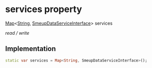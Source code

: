 


# services property






[Map](https://api.flutter.dev/flutter/dart-core/Map-class.html)&lt;[String](https://api.flutter.dev/flutter/dart-core/String-class.html), [SmeupDataServiceInterface](../../smeup_services_smeup_data_service_interface/SmeupDataServiceInterface-class.md)> services
  
_read / write_






## Implementation

```dart
static var services = Map<String, SmeupDataServiceInterface>();


```







